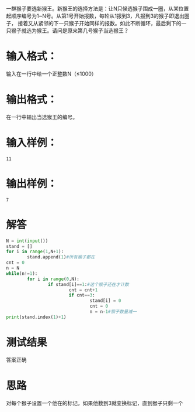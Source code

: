 一群猴子要选新猴王。新猴王的选择方法是：让N只候选猴子围成一圈，从某位置起顺序编号为1~N号。从第1号开始报数，每轮从1报到3，凡报到3的猴子即退出圈子，
接着又从紧邻的下一只猴子开始同样的报数。如此不断循环，最后剩下的一只猴子就选为猴王。请问是原来第几号猴子当选猴王？
# 输入格式：
输入在一行中给一个正整数N（≤1000）
# 输出格式：
在一行中输出当选猴王的编号。
# 输入样例：
`11`
# 输出样例：
`7`
# 解答
```python
N = int(input())
stand = []
for i in range(1,N+1):
        stand.append(1)#所有猴子都在
cnt = 0
n = N
while(n!=1):
        for i in range(0,N):
                if stand[i]==1:#这个猴子还在才计数                        
                        cnt = cnt+1
                        if cnt==3:
                                stand[i] = 0
                                cnt = 0
                                n = n-1#猴子数量减一
print(stand.index(1)+1)                                                        
```
# 测试结果
答案正确
# 思路
对每个猴子设置一个他在的标记，如果他数到3就变换标记，直到猴子只剩一个
